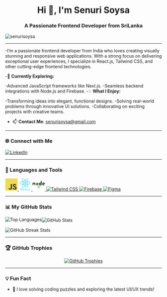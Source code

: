 <h1 align="center">Hi 👋, I'm Senuri Soysa</h1>
<h3 align="center">A Passionate Frontend Developer from SriLanka</h3>

<p align="left"> 
  <img src="https://komarev.com/ghpvc/?username=senurisoysa&label=Profile%20Views&color=0e75b6&style=flat" alt="senurisoysa" /> 
</p>

---

-I’m a passionate frontend developer from India who loves creating visually stunning and responsive web applications. With a strong focus on delivering exceptional user experiences, I specialize in React.js, Tailwind CSS, and other cutting-edge frontend technologies.

-🌱 **Currently Exploring:**

-Advanced JavaScript frameworks like Next.js.
-Seamless backend integrations with Node.js and Firebase.
-💡 **What I Enjoy:**

-Transforming ideas into elegant, functional designs.
-Solving real-world problems through innovative UI solutions.
-Collaborating on exciting projects with creative teams.
- 📫 **Contact Me**: [senurisoysa@gmail.com](mailto:senuri.soysa@gmail.com)

---

### 🌐 Connect with Me
<p align="left">
  <a href="https://linkedin.com/in/senurisoysa" target="blank">
    <img align="center" src="https://cdn.jsdelivr.net/gh/devicons/devicon/icons/linkedin/linkedin-original.svg" alt="LinkedIn" height="40" width="40" />
  </a>
</p>

---

### 🚀 Languages and Tools
<p align="left">
  <a href="https://developer.mozilla.org/en-US/docs/Web/JavaScript" target="_blank">
    <img src="https://raw.githubusercontent.com/devicons/devicon/master/icons/javascript/javascript-original.svg" alt="JavaScript" width="40" height="40" />
  </a>
  <a href="https://reactjs.org/" target="_blank">
    <img src="https://raw.githubusercontent.com/devicons/devicon/master/icons/react/react-original-wordmark.svg" alt="React" width="40" height="40" />
  </a>
  <a href="https://nodejs.org/" target="_blank">
    <img src="https://raw.githubusercontent.com/devicons/devicon/master/icons/nodejs/nodejs-original-wordmark.svg" alt="Node.js" width="40" height="40" />
  </a>
  <a href="https://tailwindcss.com/" target="_blank">
    <img src="https://www.vectorlogo.zone/logos/tailwindcss/tailwindcss-icon.svg" alt="Tailwind CSS" width="40" height="40" />
  </a>
  <a href="https://firebase.google.com/" target="_blank">
    <img src="https://www.vectorlogo.zone/logos/firebase/firebase-icon.svg" alt="Firebase" width="40" height="40" />
  </a>
  <a href="https://www.figma.com/" target="_blank">
    <img src="https://www.vectorlogo.zone/logos/figma/figma-icon.svg" alt="Figma" width="40" height="40" />
  </a>
</p>

---

### 📊 My GitHub Stats

<p>
  <img align="left" src="https://github-readme-stats.vercel.app/api/top-langs?username=senurisoysa&show_icons=true&locale=en&layout=compact&theme=radical" alt="Top Languages" />
</p>

<p>
  <img align="center" src="https://github-readme-stats.vercel.app/api?username=senurisoysa&show_icons=true&locale=en&theme=radical" alt="GitHub Stats" />
</p>

<p>
  <img align="center" src="https://github-readme-streak-stats.herokuapp.com/?user=senurisoysa&theme=radical" alt="GitHub Streak Stats" />
</p>

---

### 🏆 GitHub Trophies
<p align="center">
  <a href="https://github.com/ryo-ma/github-profile-trophy">
    <img src="https://github-profile-trophy.vercel.app/?username=senurisoysa&theme=radical" alt="GitHub Trophies" />
  </a>
</p>

---

### 💡 Fun Fact

- 🧩 I love solving coding puzzles and exploring the latest UI/UX trends!


